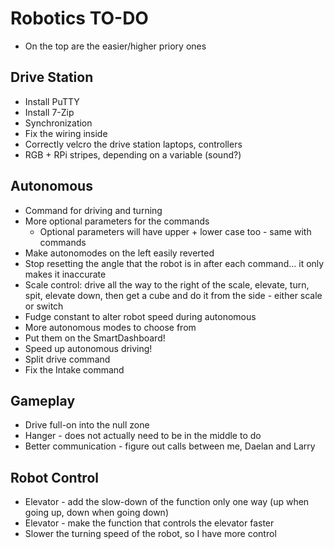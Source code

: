 # Robotics TO-DO
- On the top are the easier/higher priory ones

## Drive Station
- Install PuTTY
- Install 7-Zip
- Synchronization
- Fix the wiring inside
- Correctly velcro the drive station laptops, controllers
- RGB + RPi stripes, depending on a variable (sound?)
	
## Autonomous
- Command for driving and turning
- More optional parameters for the commands
	- Optional parameters will have upper + lower case too - same with commands
- Make autonomodes on the left easily reverted
- Stop resetting the angle that the robot is in after each command... it only makes it inaccurate
- Scale control: drive all the way to the right of the scale, elevate, turn, spit, elevate down, then get a cube and do it from the side - either scale or switch
- Fudge constant to alter robot speed during autonomous
- More autonomous modes to choose from
- Put them on the SmartDashboard!
- Speed up autonomous driving!
- Split drive command
- Fix the Intake command

## Gameplay
- Drive full-on into the null zone
- Hanger - does not actually need to be in the middle to do
- Better communication - figure out calls between me, Daelan and Larry

## Robot Control
- Elevator - add the slow-down of the function only one way (up when going up, down when going down)
- Elevator - make the function that controls the elevator faster
- Slower the turning speed of the robot, so I have more control